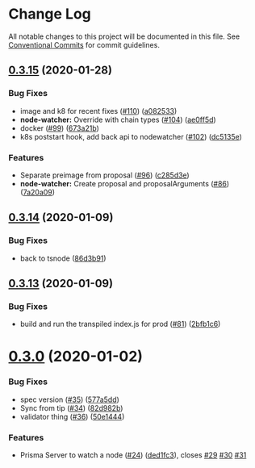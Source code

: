 # Change Log

All notable changes to this project will be documented in this file.
See [Conventional Commits](https://conventionalcommits.org) for commit guidelines.

## [0.3.15](https://github.com/yjkimjunior/Nomidot/compare/v0.3.14...v0.3.15) (2020-01-28)


### Bug Fixes

* image and k8 for recent fixes ([#110](https://github.com/yjkimjunior/Nomidot/issues/110)) ([a082533](https://github.com/yjkimjunior/Nomidot/commit/a0825330738f764e30fb418d2324e50c7a7ffdaf))
* **node-watcher:** Override with chain types ([#104](https://github.com/yjkimjunior/Nomidot/issues/104)) ([ae0ff5d](https://github.com/yjkimjunior/Nomidot/commit/ae0ff5d282860c94cc369b3d0c3eb9047e2492e2))
* docker ([#99](https://github.com/yjkimjunior/Nomidot/issues/99)) ([673a21b](https://github.com/yjkimjunior/Nomidot/commit/673a21b894b52a881e76cb92057266122bfa4cea))
* k8s poststart hook, add back api to nodewatcher ([#102](https://github.com/yjkimjunior/Nomidot/issues/102)) ([dc5135e](https://github.com/yjkimjunior/Nomidot/commit/dc5135e95eb63fd4d8e1b451ff16f1dcb40ac056))


### Features

* Separate preimage from proposal ([#96](https://github.com/yjkimjunior/Nomidot/issues/96)) ([c285d3e](https://github.com/yjkimjunior/Nomidot/commit/c285d3edfd3e827707914106eb4fc093e6b6b094))
* **node-watcher:** Create proposal and proposalArguments ([#86](https://github.com/yjkimjunior/Nomidot/issues/86)) ([7a20a09](https://github.com/yjkimjunior/Nomidot/commit/7a20a09748f4efbc21a4dfdf4baadfd6e60dba9f))





## [0.3.14](https://github.com/yjkimjunior/Nomidot/compare/v0.3.13...v0.3.14) (2020-01-09)


### Bug Fixes

* back to tsnode ([86d3b91](https://github.com/yjkimjunior/Nomidot/commit/86d3b91710ed937474d079adf5a65bc1f1593656))





## [0.3.13](https://github.com/yjkimjunior/Nomidot/compare/v0.3.12...v0.3.13) (2020-01-09)


### Bug Fixes

* build and run the transpiled index.js for prod ([#81](https://github.com/yjkimjunior/Nomidot/issues/81)) ([2bfb1c6](https://github.com/yjkimjunior/Nomidot/commit/2bfb1c6ae0ef34eb7dd94637868da0ef6c9069e9))





# [0.3.0](https://github.com/yjkimjunior/Nomidot/compare/v0.2.4...v0.3.0) (2020-01-02)


### Bug Fixes

* spec version ([#35](https://github.com/yjkimjunior/Nomidot/issues/35)) ([577a5dd](https://github.com/yjkimjunior/Nomidot/commit/577a5ddfa1fcec80249c9f2a050b897443034cdc))
* Sync from tip ([#34](https://github.com/yjkimjunior/Nomidot/issues/34)) ([82d982b](https://github.com/yjkimjunior/Nomidot/commit/82d982b47dc33d52ff4be08de527219987a9e9a8))
* validator thing ([#36](https://github.com/yjkimjunior/Nomidot/issues/36)) ([50e1444](https://github.com/yjkimjunior/Nomidot/commit/50e144479b6ecfe9e52f29714823bf460d7b3b00))


### Features

* Prisma Server to watch a node ([#24](https://github.com/yjkimjunior/Nomidot/issues/24)) ([ded1fc3](https://github.com/yjkimjunior/Nomidot/commit/ded1fc3114200952d0aa12acc0b3bb6b42601960)), closes [#29](https://github.com/yjkimjunior/Nomidot/issues/29) [#30](https://github.com/yjkimjunior/Nomidot/issues/30) [#31](https://github.com/yjkimjunior/Nomidot/issues/31)

